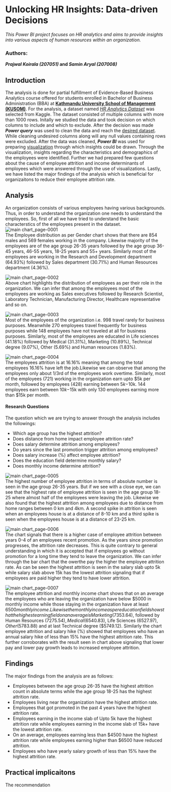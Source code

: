 # Unlocking HR Insights: Data-driven Decisions
*This Power BI project focuses on HR analytics and aims to provide insights into various aspects of human resources within an organization.*  

### **Authors:**
***Prajwal Koirala (207051)* and *Samin Aryal (207008)***

## Introduction  
The analysis is done for partial fulfillment of Evidence-Based Business Analytics course offered for students enrolled in Bachelor of Business Administration (BBA) at [**Kathmandu University School of Management (KUSOM)**](https://som.ku.edu.np/). For the analysis, a dataset named [*HR Analytics Dataset*](https://www.kaggle.com/datasets/saadharoon27/hr-analytics-dataset) was selected from Kaggle. The dataset consisted of multiple columns with more than 1000 rows. Initally we studied the data and took decision on which columns to include and which to exclude. After the decision was made ***Power query*** was used to clean the data and reach the [desired dataset](https://github.com/koirala99/Pair-Project/blob/main/Working%20file.xlsx). While cleaning undesired columns along will any null values containing rows were excluded. After the data was cleaned, ***Power BI*** was used for preparing [visualization](https://github.com/koirala99/Pair-Project/blob/main/Analytics.pbix) through which insights could be drawn. Through the visualization, insights regarding the characteristics and demographics of the employees were identified. Further we had prepared few questions about the cause of employee attrition and income determinants of employees which were answered through the use of visualizations. Lastly, we have listed the major findings of the analysis which is beneficial for organizaitons to reduce their employee attrition rate. 

## Analysis  
An organization consists of various employees having various backgrounds. Thus, in order to understand the organization one needs to understand the employees. So, first of all we have tried to understand the basic characterstics of the employees present in the dataset.  
![main chart_page-0001](https://github.com/koirala99/Pair-Project/assets/38663887/9c1eb02f-d7e8-458d-9fa5-50e533b4ba6e)    
The Employee distribution as per Gender chart shows that there are 854 males and 569 females working in the company. Likewise majority of the employees are of the age group 26-35 years followed by the age group 36-45 years, 46-55 years, 18-25 years and 55+ years. Similarly most of the employees are working in the Research and Development department (64.93%) followed by Sales department (30.71%) and Human Resources department (4.36%).  

![main chart_page-0002](https://github.com/koirala99/Pair-Project/assets/38663887/f6570ae0-f96b-492a-ae71-e5a67fc3f41d)  
Above chart highlights the distribution of employees as per their role in the organization. We can infer that among the employees most of the employees are working as Sales executives followed by Research Scientist, Laboratory Technician, Manufacturing Director, Healthcare representative and so on.  

![main chart_page-0003](https://github.com/koirala99/Pair-Project/assets/38663887/7f0305f9-dcff-4401-95ce-ddf386cc75b6)   
Most of the employees of the organization i.e. 998 travel rarely for business purposes. Meanwhile 270 employees travel frequently for business purposes while 148 employees have not traveled at all for business purposes. Similarly, most of the employees are educated in Life sciences (41.18%) followed by Medical (31.31%), Marketing (10.89%), Technical degree (9.07%), Other (5.69%) and Human resources (1.83%).  

![main chart_page-0004](https://github.com/koirala99/Pair-Project/assets/38663887/ba6124a8-52e4-47aa-a6fc-a982da372361)  
The employees attrition is at 16.16% meaning that among the total employees 16.16% have left the job.Likewise we can observe that among the employees only about 1/3rd of the employees work overtime. Similarly, most of the employees (721) working in the organization earn upto $5k per month, followed by employees (428) earning between $5k-$10k. 144 employees earn between $10k-$15k with only 130 employees earning more than $15k per month.  

#### Research Questions
The question which we are trying to answer through the analysis includes the followings:  
* Which age group has the highest attrition?
* Does distance from home impact employee attrition rate?
* Does salary determine attrition among employees?
* Do years since the last promotion trigger attrition among employees?
* Does salary increase (%) affect employee attrition?
* Does the education field determine monthly salary?
* Does monthly income determine attrition?

![main chart_page-0005](https://github.com/koirala99/Pair-Project/assets/38663887/b3c109a2-2a6a-4534-b419-af249e549254)   
The highest number of employee attrition in terms of absolute number is seen in the age group 26-35 years. But if we see with a close eye, we can see that the highest rate of employee attrition is seen in the age group 18-25 where almost half of the employees were leaving the job. Likewise we also found that the highest attrition among employees due to distance from home ranges between 0 km and 4km. A second spike in attrition is seen when an employees house is at a distance of 8-10 km and a third spike is seen when the employees house is at a distance of 23-25 km.  

![main chart_page-0006](https://github.com/koirala99/Pair-Project/assets/38663887/f4cf6d5d-9244-4f1c-967d-7863d5ec1531)  
The chart signals that there is a higher case of employee attrition between years 0-4 of an employees recent promotion. As the years since promotion progresses, the attrition rate decreases. This is quite contrary to general understanding in which it is accepted that if employees go without promotion for a long time they tend to leave the organization. We can infer through the bar chart that the owerthe pay the higher the employee attrition rate. As can be seen the highest attrition is seen in the salary slab upto 5k while salary slab above 15k has the lowest attrition signaling that if employees are paid higher they tend to have lower attrition.  

![main chart_page-0007](https://github.com/koirala99/Pair-Project/assets/38663887/0ae00158-f7b8-4ed8-8199-aaa6258fd5d6)   
The employee attrition and monthly income chart shows that on an average the employees who are leaving the organization have below $5000 in monthly income while those staying in the organization have at least $6500 monthly income. Likewise the monthly income as per education field shows that the highest earning field on an average is Marketing ($7353.64), followed by Human Resources ($7275.54), Medical ($6540.83), Life Sciences ($6527.97), Other ($5783.88) and at last Technical degree ($5749.12). Similarly the chart employee attrition and salary hike (%) showed that employees who have an annual salary hike of less than 15% have the highest attrition rate. This further corroborates with the result seen in chart above signaling that lower pay and lower pay growth leads to increased employee attrition.  

## Findings  
The major findings from the analysis are as follows:
* Employees between the age group 26-35 have the highest attrition count in absolute terms while the age group 18-25 has the highest attrition rate.
* Employees living near the organization have the highest attrition rate. 
* Employees that got promoted in the past 4 years have the highest attrition rate. 
* Employees earning in the income slab of Upto 5k have the highest attrition rate while employees earning in the income slab of 15k+ have the lowest attrition rate. 
* On an average, employees earning less than $4500 have the highest attrition rate while employees earning higher than $6500 have reduced attrition. 
* Employees who have yearly salary growth of less than 15% have the highest attrition rate.

## Practical implicaitons
The recommendation














